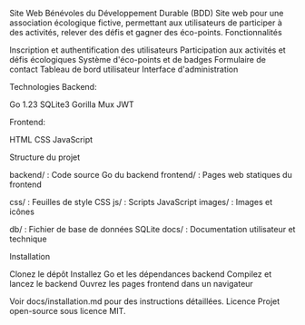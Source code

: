 Site Web Bénévoles du Développement Durable (BDD)
Site web pour une association écologique fictive, permettant aux utilisateurs de participer à des activités, relever des défis et gagner des éco-points.
Fonctionnalités

Inscription et authentification des utilisateurs
Participation aux activités et défis écologiques
Système d'éco-points et de badges
Formulaire de contact
Tableau de bord utilisateur
Interface d'administration

Technologies
Backend:

Go 1.23
SQLite3
Gorilla Mux
JWT

Frontend:

HTML
CSS
JavaScript

Structure du projet

backend/ : Code source Go du backend
frontend/ : Pages web statiques du frontend

css/ : Feuilles de style CSS
js/ : Scripts JavaScript
images/ : Images et icônes


db/ : Fichier de base de données SQLite
docs/ : Documentation utilisateur et technique

Installation

Clonez le dépôt
Installez Go et les dépendances backend
Compilez et lancez le backend
Ouvrez les pages frontend dans un navigateur

Voir docs/installation.md pour des instructions détaillées.
Licence
Projet open-source sous licence MIT.

